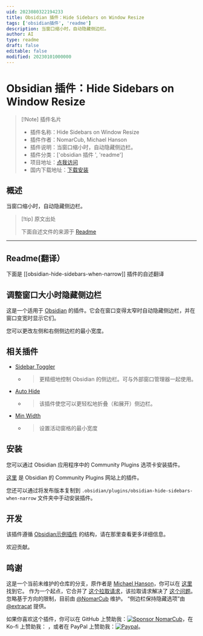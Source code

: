 ```yaml
---
uid: 2023080322194233
title: Obsidian 插件：Hide Sidebars on Window Resize
tags: ['obsidian插件', 'readme']
description: 当窗口缩小时，自动隐藏侧边栏。
author: AI
type: readme
draft: false
editable: false
modified: 20230101000000
---
```


# Obsidian 插件：Hide Sidebars on Window Resize

> [!Note] 插件名片
> - 插件名称：Hide Sidebars on Window Resize
> - 插件作者：NomarCub, Michael Hanson
> - 插件说明：当窗口缩小时，自动隐藏侧边栏。
> - 插件分类：['obsidian 插件 ', 'readme']
> - 项目地址：[点我访问](https://github.com/NomarCub/obsidian-hide-sidebars-on-window-resize)
> - 国内下载地址：[下载安装](https://pkmer.cn/products/plugin/pluginMarket/?obsidian-hide-sidebars-when-narrow)

## 概述

当窗口缩小时，自动隐藏侧边栏。

> [!tip] 原文出处
>
>下面自述文件的来源于 [Readme](https://ghproxy.net/https://raw.githubusercontent.com/NomarCub/obsidian-hide-sidebars-on-window-resize/master/README.md)

---

## Readme(翻译）

下面是 [[obsidian-hide-sidebars-when-narrow]] 插件的自述翻译

## 调整窗口大小时隐藏侧边栏

这是一个适用于 [Obsidian](https://obsidian.md) 的插件。它会在窗口变得太窄时自动隐藏侧边栏，并在窗口变宽时显示它们。

您可以更改左侧和右侧侧边栏的最小宽度。

## 相关插件

- [Sidebar Toggler](https://github.com/chrisgrieser/obsidian-sidebar-toggler)
  - > 更精细地控制 Obsidian 的侧边栏。可与外部窗口管理器一起使用。
- [Auto Hide](https://github.com/skelato1/obsidian-auto-hide)
  - > 该插件使您可以更轻松地折叠（和展开）侧边栏。
- [Min Width](https://github.com/doitian/obsidian-min-width)
  - > 设置活动窗格的最小宽度

## 安装

您可以通过 Obsidian 应用程序中的 Community Plugins 选项卡安装插件。

[这里](https://obsidian.md/plugins?id=obsidian-hide-sidebars-when-narrow) 是 Obsidian 的 Community Plugins 网站上的插件。

您还可以通过将发布版本复制到 `.obsidian/plugins/obsidian-hide-sidebars-when-narrow` 文件夹中手动安装插件。

## 开发

该插件遵循 [Obsidian示例插件](https://github.com/obsidianmd/obsidian-sample-plugin) 的结构，请在那里查看更多详细信息。

欢迎贡献。

## 鸣谢

这是一个当前未维护的仓库的分支，原作者是 [Michael Hanson](https://github.com/mybuddymichael)，你可以在 [这里](https://github.com/mybuddymichael/obsidian-hide-sidebars-when-narrow) 找到它。
作为一个起点，它合并了 [这个拉取请求](https://github.com/mybuddymichael/obsidian-hide-sidebars-when-narrow/pull/5)，该拉取请求解决了 [这个问题](https://github.com/mybuddymichael/obsidian-hide-sidebars-when-narrow/issues/2)。
忽略基于方向的限制，目前由 [@NomarCub](https://github.com/NomarCub) 维护。
“侧边栏保持隐藏选项”由 [@extracat](https://github.com/extracat) 提供。

如果你喜欢这个插件，你可以在 GitHub 上赞助我：[![Sponsor NomarCub](https://img.shields.io/static/v1?label=Sponsor%20NomarCub&message=%E2%9D%A4&logo=GitHub&color=%23fe8e86)](https://github.com/sponsors/NomarCub)，在 Ko-fi 上赞助我： ，或者在 PayPal 上赞助我：[![Paypal](https://img.shields.io/badge/paypal-nomarcub-yellow?style=social&logo=paypal)](https://paypal.me/nomarcub)。
